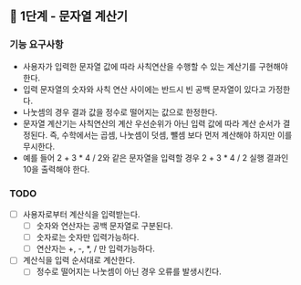 ## 🚀 1단계 - 문자열 계산기
### 기능 요구사항
- 사용자가 입력한 문자열 값에 따라 사칙연산을 수행할 수 있는 계산기를 구현해야 한다.
- 입력 문자열의 숫자와 사칙 연산 사이에는 반드시 빈 공백 문자열이 있다고 가정한다.
- 나눗셈의 경우 결과 값을 정수로 떨어지는 값으로 한정한다.
- 문자열 계산기는 사칙연산의 계산 우선순위가 아닌 입력 값에 따라 계산 순서가 결정된다. 
  즉, 수학에서는 곱셈, 나눗셈이 덧셈, 뺄셈 보다 먼저 계산해야 하지만 이를 무시한다.
- 예를 들어 2 + 3 * 4 / 2와 같은 문자열을 입력할 경우 2 + 3 * 4 / 2 실행 결과인 10을 출력해야 한다.

### TODO
- [ ] 사용자로부터 계산식을 입력받는다.
  - [ ] 숫자와 연산자는 공백 문자열로 구분된다.
  - [ ] 숫자로는 숫자만 입력가능하다.
  - [ ] 연산자는 +, -, *, / 만 입력가능하다.
- [ ] 계산식을 입력 순서대로 계산한다.
  - [ ] 정수로 떨어지는 나눗셈이 아닌 경우 오류를 발생시킨다.
